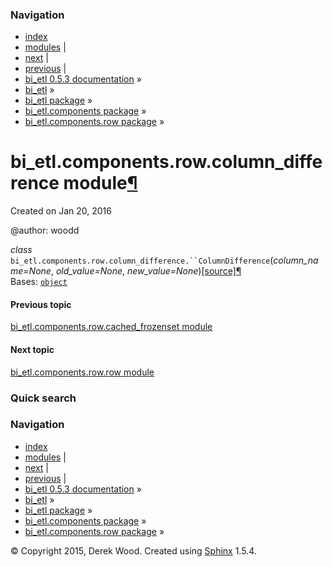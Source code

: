 ### Navigation

-   [index](genindex.md "General Index")
-   [modules](py-modindex.md "Python Module Index") |
-   [next](bi_etl.components.row.row.md "bi_etl.components.row.row module") |
-   [previous](bi_etl.components.row.cached_frozenset.md "bi_etl.components.row.cached_frozenset module") |
-   [bi\_etl 0.5.3 documentation](index.md) »
-   [bi\_etl](modules.md) »
-   [bi\_etl package](bi_etl.md) »
-   [bi\_etl.components package](bi_etl.components.md) »
-   [bi\_etl.components.row package](bi_etl.components.row.md) »

<span id="bi-etl-components-row-column-difference-module"></span>
bi\_etl.components.row.column\_difference module<a href="#module-bi_etl.components.row.column_difference" class="headerlink" title="Permalink to this headline">¶</a>
=====================================================================================================================================================================

Created on Jan 20, 2016

@author: woodd

 *class* `bi_etl.components.row.column_difference.``ColumnDifference`<span class="sig-paren">(</span>*column\_name=None*, *old\_value=None*, *new\_value=None*<span class="sig-paren">)</span><a href="_modules/bi_etl/components/row/column_difference.md#ColumnDifference" class="reference internal"><span class="viewcode-link">[source]</span></a><a href="#bi_etl.components.row.column_difference.ColumnDifference" class="headerlink" title="Permalink to this definition">¶</a>  
Bases: <a href="https://docs.python.org/2/library/functions.md#object" class="reference external" title="(in Python v2.7)"><code class="xref py py-class docutils literal">object</code></a>

#### Previous topic

[bi\_etl.components.row.cached\_frozenset module](bi_etl.components.row.cached_frozenset.md "previous chapter")

#### Next topic

[bi\_etl.components.row.row module](bi_etl.components.row.row.md "next chapter")

### Quick search

### Navigation

-   [index](genindex.md "General Index")
-   [modules](py-modindex.md "Python Module Index") |
-   [next](bi_etl.components.row.row.md "bi_etl.components.row.row module") |
-   [previous](bi_etl.components.row.cached_frozenset.md "bi_etl.components.row.cached_frozenset module") |
-   [bi\_etl 0.5.3 documentation](index.md) »
-   [bi\_etl](modules.md) »
-   [bi\_etl package](bi_etl.md) »
-   [bi\_etl.components package](bi_etl.components.md) »
-   [bi\_etl.components.row package](bi_etl.components.row.md) »

© Copyright 2015, Derek Wood. Created using [Sphinx](http://sphinx-doc.org/) 1.5.4.
